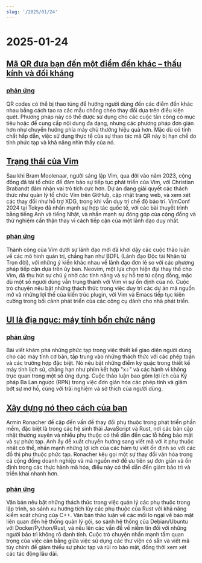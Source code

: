 ```yaml
---
slug: '/2025/01/24'
---
```


# 2025-01-24

## [Mã QR đưa bạn đến một điểm đến khác – thấu kính và đối kháng](https://mstdn.social/@isziaui/113874436953157913)

### [phản ứng](https://news.ycombinator.com/item?id=42809268)

QR codes có thể bị thao túng để hướng người dùng đến các điểm đến khác nhau bằng cách tạo ra các mẫu chồng chéo thay đổi dựa trên điều kiện quét. Phương pháp này có thể được sử dụng cho các cuộc tấn công có mục tiêu hoặc để cung cấp nội dung đa dạng, nhưng các phương pháp đơn giản hơn như chuyển hướng phía máy chủ thường hiệu quả hơn. Mặc dù có tính chất hấp dẫn, việc sử dụng thực tế của sự thao tác mã QR này bị hạn chế do tính phức tạp và khả năng nhìn thấy của nó.

## [Trạng thái của Vim](https://lwn.net/Articles/1002342/)

Sau khi Bram Moolenaar, người sáng lập Vim, qua đời vào năm 2023, cộng đồng đã tái tổ chức để đảm bảo sự tiếp tục phát triển của Vim, với Christian Brabandt đảm nhận vai trò tích cực hơn. Dự án đang giải quyết các thách thức như quản lý tổ chức Vim trên GitHub, cập nhật trang web, và xem xét các thay đổi như hỗ trợ XDG, trong khi vẫn duy trì chế độ bảo trì. VimConf 2024 tại Tokyo đã nhấn mạnh sự hợp tác quốc tế, với các bài thuyết trình bằng tiếng Anh và tiếng Nhật, và nhấn mạnh sự đóng góp của cộng đồng và thử nghiệm cẩn thận thay vì cách tiếp cận của một lãnh đạo duy nhất.

### [phản ứng](https://news.ycombinator.com/item?id=42810176)

Thành công của Vim dưới sự lãnh đạo mới đã khơi dậy các cuộc thảo luận về các mô hình quản trị, chẳng hạn như BDFL (Lãnh đạo Độc tài Nhân từ Trọn đời), với những ý kiến khác nhau về lãnh đạo đơn lẻ so với các phương pháp tiếp cận dựa trên ủy ban. Neovim, một lựa chọn hiện đại thay thế cho Vim, đã thu hút sự chú ý nhờ các tính năng và sự hỗ trợ từ cộng đồng, mặc dù một số người dùng vẫn trung thành với Vim vì sự ổn định của nó. Cuộc trò chuyện nêu bật những thách thức trong việc duy trì các dự án mã nguồn mở và những lợi thế của kiến trúc plugin, với Vim và Emacs tiếp tục kiên cường trong bối cảnh phát triển của các công cụ dành cho nhà phát triển.

## [UI là địa ngục: máy tính bốn chức năng](https://lcamtuf.substack.com/p/ui-is-hell-four-function-calculators)

### [phản ứng](https://news.ycombinator.com/item?id=42810300)

Bài viết khám phá những phức tạp trong việc thiết kế giao diện người dùng cho các máy tính cơ bản, tập trung vào những thách thức với các phép toán và các trường hợp đặc biệt. Nó nêu bật những điểm kỳ quặc trong thiết kế máy tính lịch sử, chẳng hạn như phím kết hợp "x÷" và các hành vi không trực quan trong một số ứng dụng. Cuộc thảo luận bao gồm lợi ích của Ký pháp Ba Lan ngược (RPN) trong việc đơn giản hóa các phép tính và giảm bớt sự mơ hồ, cùng với trải nghiệm và sở thích của người dùng.

## [Xây dựng nó theo cách của bạn](https://lucumr.pocoo.org/2025/1/24/build-it-yourself/)

Armin Ronacher đề cập đến vấn đề thay đổi phụ thuộc trong phát triển phần mềm, đặc biệt là trong các hệ sinh thái JavaScript và Rust, nơi các bản cập nhật thường xuyên và nhiều phụ thuộc có thể dẫn đến các lỗ hổng bảo mật và sự phức tạp. Anh ấy đề xuất chuyển hướng sang viết mã với ít phụ thuộc nhất có thể, nhấn mạnh những lợi ích của các hàm tự viết ổn định so với các đồ thị phụ thuộc phức tạp. Ronacher kêu gọi một sự thay đổi văn hóa trong cả cộng đồng doanh nghiệp và mã nguồn mở để ưu tiên sự đơn giản và ổn định trong các thực hành mã hóa, điều này có thể dẫn đến giảm bảo trì và triển khai nhanh hơn.

### [phản ứng](https://news.ycombinator.com/item?id=42812641)

Văn bản nêu bật những thách thức trong việc quản lý các phụ thuộc trong lập trình, so sánh xu hướng tích lũy các phụ thuộc của Rust với khả năng kiểm soát chúng của C++. Văn bản thảo luận về các mối lo ngại về bảo mật liên quan đến hệ thống quản lý gói, so sánh hệ thống của Debian/Ubuntu với Docker/Python/Rust, và nêu lên các vấn đề về niềm tin đối với những người bảo trì không rõ danh tính. Cuộc trò chuyện nhấn mạnh tầm quan trọng của việc cân bằng giữa việc sử dụng các thư viện có sẵn và viết mã tùy chỉnh để giảm thiểu sự phức tạp và rủi ro bảo mật, đồng thời xem xét các tác động lâu dài.

<head>
  <meta property="og:title" content="Mã QR đưa bạn đến một điểm đến khác – thấu kính và đối kháng" />
  <meta property="og:type" content="website" />
  <meta property="og:image" content="https://og.cho.sh/api/og/?title=M%C3%A3%20QR%20%C4%91%C6%B0a%20b%E1%BA%A1n%20%C4%91%E1%BA%BFn%20m%E1%BB%99t%20%C4%91i%E1%BB%83m%20%C4%91%E1%BA%BFn%20kh%C3%A1c%20%E2%80%93%20th%E1%BA%A5u%20k%C3%ADnh%20v%C3%A0%20%C4%91%E1%BB%91i%20kh%C3%A1ng&subheading=Th%E1%BB%A9%20S%C3%A1u%2C%2024%20th%C3%A1ng%201%2C%202025%3A%20T%C3%B3m%20t%E1%BA%AFt%20tin%20t%E1%BB%A9c%20v%E1%BB%81%20hacker" />
</head>
